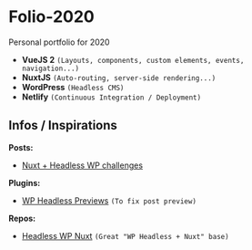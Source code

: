 # Folio-2020
Personal portfolio for 2020

- **VueJS 2** `(Layouts, components, custom elements, events, navigation...)`
- **NuxtJS** `(Auto-routing, server-side rendering...)`
- **WordPress** `(Headless CMS)`
- **Netlify** `(Continuous Integration / Deployment)`

## Infos / Inspirations
**Posts:**
- [Nuxt + Headless WP challenges](https://medium.com/@chris.geelhoed/nuxt-and-headless-wordpress-motivations-and-challenges-3685f649e045)

**Plugins:**
- [WP Headless Previews](https://github.com/chris-geelhoed/wp-headless-previews) `(To fix post preview)`

**Repos:**
- [Headless WP Nuxt](https://github.com/netlify-labs/headless-wp-nuxt) `(Great "WP Headless + Nuxt" base)`
